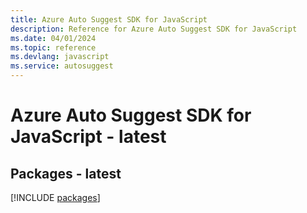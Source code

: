 ```yaml
---
title: Azure Auto Suggest SDK for JavaScript
description: Reference for Azure Auto Suggest SDK for JavaScript
ms.date: 04/01/2024
ms.topic: reference
ms.devlang: javascript
ms.service: autosuggest
---
```

# Azure Auto Suggest SDK for JavaScript - latest
## Packages - latest
[!INCLUDE [packages](auto-suggest-index.md)]